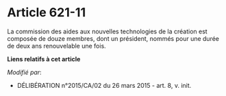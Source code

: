 # Article 621-11

La commission des aides aux nouvelles technologies de la création est composée de douze  membres, dont un président, nommés
pour une durée de deux ans renouvelable une fois.

**Liens relatifs à cet article**

_Modifié par_:

  - DÉLIBÉRATION n°2015/CA/02 du 26 mars 2015 - art. 8, v. init.
